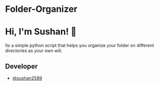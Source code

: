 # Folder-Organizer

# Hi, I'm Sushan! 👋

Its a simple python script that helps you organize your folder on different directories as your own will.

## Developer

- [@sushan2589](https://github.com/Sushan2589/)





